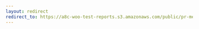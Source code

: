 ```yaml
---
layout: redirect
redirect_to: https://a8c-woo-test-reports.s3.amazonaws.com/public/pr-merge/40647/api/index.html
---
```

